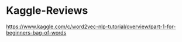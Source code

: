 # Kaggle-Reviews





https://www.kaggle.com/c/word2vec-nlp-tutorial/overview/part-1-for-beginners-bag-of-words